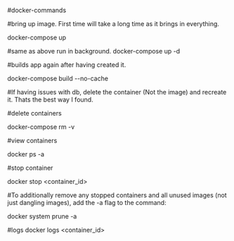 #docker-commands

#bring up image. First time will take a long time as it brings in everything.

docker-compose up

#same as above run in background.
docker-compose up -d

#builds app again after having created it.

docker-compose build --no-cache

#If having issues with db, delete the container (Not the image) and recreate it. Thats the best way I found.

#delete containers

docker-compose rm -v

#view containers

docker ps -a

#stop container

docker stop <container_id>

#To additionally remove any stopped containers and all unused images (not just dangling images), add the -a flag to the command:

docker system prune -a

#logs
docker logs <container_id>
